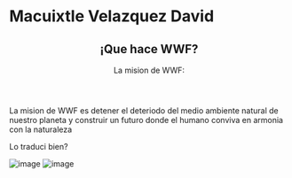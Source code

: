 
<!DOCTYPE html>
<html>
<body>
  <h1>Macuixtle Velazquez David</h1>
<article>
  <header>
    <h1>¡Que hace WWF?</h1>
    <p>La mision de WWF:</p>
  </header>
  <p>La mision de WWF es detener el deteriodo del medio ambiente natural de nuestro planeta y construir un futuro donde el humano conviva en armonia con la naturaleza</p>
  <p>Lo traduci bien?</p>
</article>

</body>
</html>

![image](https://github.com/user-attachments/assets/4f2f93cb-4a73-4112-8af2-6517c5afcc3f)
![image](https://github.com/user-attachments/assets/6266a7bd-2981-43b3-8dc2-7d68710bf877)
